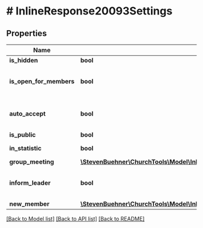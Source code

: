 # # InlineResponse20093Settings

## Properties

Name | Type | Description | Notes
------------ | ------------- | ------------- | -------------
**is_hidden** | **bool** |  | [optional]
**is_open_for_members** | **bool** | Indicator if people can apply for participation. | [optional]
**auto_accept** | **bool** | Indicator if applications are accepted automatically. | [optional]
**is_public** | **bool** |  | [optional]
**in_statistic** | **bool** | Show in statistics. | [optional]
**group_meeting** | [**\StevenBuehner\ChurchTools\Model\InlineResponse20017DataSettingsGroupMeeting**](InlineResponse20017DataSettingsGroupMeeting.md) |  | [optional]
**inform_leader** | **bool** | Inform leader via e-mail about changes. | [optional]
**new_member** | [**\StevenBuehner\ChurchTools\Model\InlineResponse20017DataSettingsNewMember**](InlineResponse20017DataSettingsNewMember.md) |  | [optional]

[[Back to Model list]](../../README.md#models) [[Back to API list]](../../README.md#endpoints) [[Back to README]](../../README.md)
